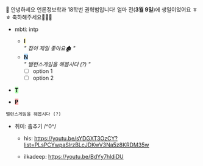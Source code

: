 🦁 안녕하세요 언론정보학과 18학번 권혁범입니다! 얼마 전(**3월 9일**)에 생일이었어요 ㅎㅎ 축하해주세요🎉🎉🎉

- mbti: intp

  - <span style='background-color: #fff5b1'>**I**</span><br> _" 집이 제일 좋아요🏚️ "_
  - <span style='background-color: #b1daff'>**N**</span><br> _" 밸런스게임을 해봅시다 (?) "_
    - [ ] option 1
    - [ ] option 2

- <span style='background-color: #b1ffb1'>**T**</span>
- <span style='background-color: #ffb1b1'>**P**</span>

```
밸런스게임을 해봅시다 (?)
```

- 취미: 춤추기 /^0^/

  - his: https://youtu.be/sYDGXT3OzCY?list=PLsPCYwpaSlrzBLcJDKwV3Na5z8KRDM35w

  - ilkadeep: https://youtu.be/BdYy7hldiDU
